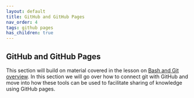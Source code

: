 ```yaml
---
layout: default
title: GitHub and GitHub Pages
nav_order: 4
tags: github pages
has_children: true
---
```



## GitHub and GitHub Pages

This section will build on material covered in the lesson on [Bash and Git overview](./lesson2.md). In this section we will go over how to connect git with GitHub and move into how these tools can be used to facilitate sharing of knowledge using GitHub pages.


